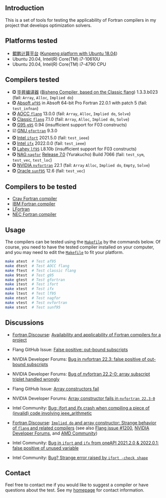 ## Introduction

This is a set of tools for testing the applicability of Fortran compilers in my project
that develops optimization solvers.

## Platforms tested

* [鲲鹏计算平台](https://e.huawei.com/cn/products/servers/computing-kunpeng) ([Kunpeng platform with Ubuntu 18.04](https://www.hikunpeng.com/))
* Ubuntu 20.04, Intel(R) Core(TM) i7-10610U
* Ubuntu 20.04, Intel(R) Core(TM) i7-4790 CPU

## Compilers tested

* :negative_squared_cross_mark: [毕昇编译器](https://support.huaweicloud.com/ug-bisheng-kunpengdevps/kunpengbisheng_06_0006.html) ([Bisheng Compiler, based on the Classic flang](https://support.huaweicloud.com/intl/en-us/ug-bisheng-kunpengdevps/kunpengbisheng_06_0001.html)) 1.3.3.b023 (fail: `Array`, `Alloc`, `Implied do`)
* :negative_squared_cross_mark: [Absoft `af95`](https://www.absoft.com) in Absoft 64-bit Pro Fortran 22.0.1 with patch 5 (fail: `test_infnan`)
* :negative_squared_cross_mark: [AOCC `flang`](https://developer.amd.com/amd-aocc/) 13.0.0 (fail: `Array`, `Alloc`, `Implied do`, `Solve`)
* :negative_squared_cross_mark: [Classic `flang`](https://github.com/flang-compiler/flang) 7.1.0 (fail: `Array`, `Alloc`, `Implied do`, `Solve`)
* :negative_squared_cross_mark: [G95 `g95`](https://www.g95.org/downloads.shtml) 0.94 (insufficient support for F03 constructs)
* :ballot_box_with_check: [GNU `gfortran`](https://gcc.gnu.org/fortran/) 9.3.0
* :negative_squared_cross_mark: [Intel `ifort`](https://www.intel.com/content/www/us/en/developer/tools/oneapi/fortran-compiler.html) 2021.5.0 (fail: `test_ieee`)
* :negative_squared_cross_mark: [Intel `ifx`](https://www.intel.com/content/www/us/en/develop/documentation/fortran-compiler-oneapi-dev-guide-and-reference/top/language-reference/new-features-for-ifx.html) 2022.0.0 (fail: `test_ieee`)
* :negative_squared_cross_mark: [Lahey `lf95`](https://lahey.com) L8.10b (insufficient support for F03 constructs)
* :negative_squared_cross_mark: [NAG `nagfor`](https://www.nag.com/content/nag-fortran-compiler) [Release 7.0](http://monet.nag.co.uk/compiler/r70download/) (Yurakucho) Build 7066 (fail: `test_sym`, `test_vec`, `test_loc`)
* :negative_squared_cross_mark: [NVIDIA `nvfortran`](https://docs.nvidia.com/hpc-sdk/index.html) 22.1 (fail: `Array` `Alloc`, `Implied do`, `Empty`, `Solve`)
* :negative_squared_cross_mark: [Oracle `sunf95`](https://www.oracle.com/tools/developerstudio/downloads/developer-studio-jsp.html) 12.6 (fail: `test_vec`)

## Compilers to be tested

* [Cray Fortran compiler](https://support.hpe.com/hpesc/public/docDisplay?docId=a00115296en_us&page=OpenMP_Overview.html)
* [IBM Fortran compiler](https://www.ibm.com/products/fortran-compiler-family)
* [LFortran](https://lfortran.org)
* [NEC Fortran compiler](https://www.nec.com/en/global/solutions/hpc/sx/tools.html)


## Usage

The compilers can be tested using the [`Makefile`](https://github.com/zaikunzhang/test_compiler/blob/master/Makefile)
by the commands below. Of course, you need to have the tested compiler installed on your computer,
and you may need to edit the [`Makefile`](https://github.com/zaikunzhang/test_compiler/blob/master/Makefile)
to fit your platform.

```bash
make atest  # Test af95
make dtest  # Test AOCC flang
make ftest  # Test classic flang
make 9test  # Test g95
make gtest  # Test gfortran
make itest  # Test ifort
make xtest  # Test ifx
make ltest  # Test lf95
make ntest  # Test nagfor
make vtest  # Test nvfortran
make stest  # Test sunf95
```

## Discussions

* [Fortran Discourse](https://fortran-lang.discourse.group):
[Availability and applicability of Fortran compilers for a project](https://fortran-lang.discourse.group/t/availability-and-applicability-of-fortran-compilers-for-a-project)

* Flang GitHub Issue: [False positive: out-bound subscripts](https://github.com/flang-compiler/flang/issues/1238)

* NVIDIA Developer Forums: [Bug in nvfortran 22.3: false positive of out-bound subscripts](https://forums.developer.nvidia.com/t/bug-in-nvfortran-22-3-false-positive-of-out-bound-subscripts)

* NVIDIA Developer Forums: [Bug of nvfortran 22.2-0: array subscript triplet handled wrongly](https://forums.developer.nvidia.com/t/bug-of-nvfortran-22-2-0-array-subscript-triplet-handled-wrongly/)

* Flang GitHub Issue: [Array constructors fail](https://github.com/flang-compiler/flang/issues/1227)

* NVIDIA Developer Forums: [Array constructor fails in `nvfortran 22.3-0`](https://forums.developer.nvidia.com/t/array-constructor-fails-in-nvfortran-22-3-0/)

* Intel Community: [Bug: ifort and ifx crash when compiling a piece of (invalid) code involving ieee_arithmetic](https://community.intel.com/t5/Intel-Fortran-Compiler/Bug-ifort-and-ifx-crash-when-compiling-a-piece-of-invalid-code/m-p/1365757#M160431)

* [Fortran Discourse](https://fortran-lang.discourse.group):
[`Implied do` and array constructor: Strange behavior of `flang` and related compilers](https://fortran-lang.discourse.group/t/implied-do-and-array-constructor-strange-behavior-of-flang-and-related-compilers)
(see also [Flang issue #1200](https://github.com/flang-compiler/flang/issues/1200), [NVIDIA
Developer Forums](https://forums.developer.nvidia.com/t/a-bug-of-nvfortran-21-11), and [AMD
Community](https://community.amd.com/t5/drivers-software/a-bug-in-flang-of-aocc-3-2/m-p/501676#M151151))

* Intel Community: [Bug in `ifort` and `ifx` from oneAPI 2021.2.0 & 2022.0.1: false positive of unused variable](https://community.intel.com/t5/Intel-Fortran-Compiler/Bug-in-ifort-and-ifx-from-oneAPI-2021-2-0-amp-2022-0-1-false/m-p/1348942#M159177)

* Intel Community: [Bug? Strange error raised by `ifort -check shape`](https://community.intel.com/t5/Intel-Fortran-Compiler/Bug-Strange-error-raised-by-ifort-check-shape/m-p/1316901#M157651)

## Contact

Feel free to contact me if you would like to suggest a compiler or have questions about the test.
See my [homepage](https://www.zhangzk.net) for contact information.
